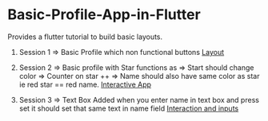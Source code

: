 # Basic-Profile-App-in-Flutter
Provides a flutter tutorial to build basic layouts.
1. Session 1 => Basic Profile which non functional buttons 
[Layout](https://flutter.dev/assets/ui/layout/lakes-2e8707102ca4f56f44e40ce3703606e1600ac1574fe5544c0f2d96f966bed853.jpg)

2. Session 2 => Basic profile with Star functions as => Start should change color => Counter on star ++ => Name should also have same color as star ie red star == red name. 
[Interactive App](https://flutter.dev/assets/ui/favorited-not-favorited-e819c6dfba41b33418caa51282b524f04c12ec5217c41b19cefed685fb4d814b.png)

3. Session 3 => Text Box Added when you enter name in text box and press set it should set that same text in name field
[Interaction and inputs](
![image](https://user-images.githubusercontent.com/56834158/83438309-d83d5280-a45e-11ea-9f79-a1b68e7a9797.png)
)
